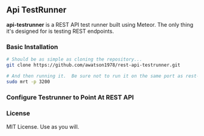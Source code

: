 ## Api TestRunner

**api-testrunner** is a REST API test runner built using Meteor.  The only thing it's designed for is testing REST endpoints.  



### Basic Installation

````sh
# Should be as simple as cloning the repository...  
git clone https://github.com/awatson1978/rest-api-testrunner.git

# And then running it.  Be sure not to run it on the same port as rest-api!
sudo mrt -p 3200
```` 

### Configure Testrunner to Point At REST API  




### License

MIT License.  Use as you will.
